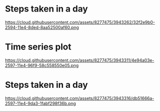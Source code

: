 Steps taken in a day
====================

https://cloud.githubusercontent.com/assets/8277475/3943262/32f2e9b0-2594-11e4-8ded-8aa52500af60.png


Time series plot
=================
https://cloud.githubusercontent.com/assets/8277475/3943311/4e94a03e-2597-11e4-96f9-58c558550e05.png


Steps taken in a day
=====================
https://cloud.githubusercontent.com/assets/8277475/3943316/db51666a-2597-11e4-9da3-1fabf298f36b.png

